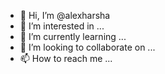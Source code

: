 - 👋 Hi, I’m @alexharsha
- 👀 I’m interested in ...
- 🌱 I’m currently learning ...
- 💞️ I’m looking to collaborate on ...
- 📫 How to reach me ...

<!---
alexharsha/alexharsha is a ✨ special ✨ repository because its `README.md` (this file) appears on your GitHub profile.
You can click the Preview link to take a look at your changes.
--->
